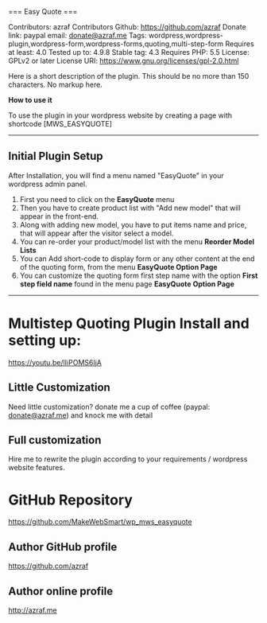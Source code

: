 === Easy Quote ===

Contributors: azraf 
Contributors Github: https://github.com/azraf
Donate link: paypal email: donate@azraf.me
Tags: wordpress,wordpress-plugin,wordpress-form,wordpress-forms,quoting,multi-step-form
Requires at least: 4.0
Tested up to: 4.9.8
Stable tag: 4.3
Requires PHP: 5.5
License: GPLv2 or later
License URI: https://www.gnu.org/licenses/gpl-2.0.html

Here is a short description of the plugin.  This should be no more than 150 characters.  No markup here.


**How to use it**

To use the plugin in your wordpress website by creating a page with shortcode [MWS_EASYQUOTE] 

---

## Initial Plugin Setup

After Installation, you will find a menu named "EasyQuote" in your wordpress admin panel.

1. First you need to click on the **EasyQuote** menu 
2. Then you have to create product list with "Add new model" that will appear in the front-end.
3. Along with adding new model, you have to put items name and price, that will appear after the visitor select a model.
4. You can re-order your product/model list with the menu **Reorder Model Lists** 
5. You can Add short-code to display form or any other content at the end of the quoting form, from the menu **EasyQuote Option Page**
6. You can customize the quoting form first step name with the option **First step field name** found in the menu page **EasyQuote Option Page**


---


# Multistep Quoting Plugin Install and setting up:
https://youtu.be/lIiPOMS6IjA


## Little Customization
Need little customization? donate me a cup of coffee (paypal: donate@azraf.me) and knock me with detail

## Full customization
Hire me to rewrite the plugin according to your requirements / wordpress website features.


# GitHub Repository
https://github.com/MakeWebSmart/wp_mws_easyquote


## Author GitHub profile
https://github.com/azraf


## Author online profile
http://azraf.me
